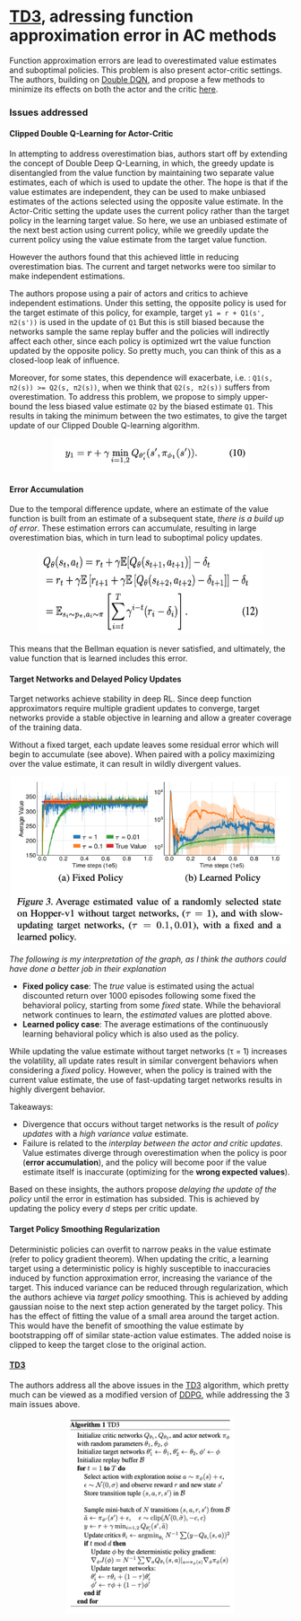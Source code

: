 
[DDPG]: https://arxiv.org/pdf/1509.02971.pdf
[TD3]: https://arxiv.org/pdf/1802.09477.pdf

[Double DQN]: https://arxiv.org/pdf/1509.06461.pdf

# [TD3], adressing function approximation error in AC methods

Function approximation errors are lead to overestimated value estimates and suboptimal policies. This problem is also present actor-critic settings.
The authors, building on [Double DQN], and propose a few methods to minimize its effects on both the actor and the critic [here](https://arxiv.org/pdf/1802.09477.pdf).

### Issues addressed

#### Clipped Double Q-Learning for Actor-Critic
In attempting to address overestimation bias, authors start off by extending the concept of Double Deep Q-Learning, in which, the greedy update is disentangled from the value function by maintaining two separate value estimates, each of which is used to update the other.
The hope is that if the value estimates are independent, they can be used to make unbiased estimates of the actions selected using the opposite value estimate. In the Actor-Critic setting the update uses the current policy rather than the target policy in the learning target value. So here, we use an unbiased estimate of the next best action using current policy, while we greedily update the current policy using the value estimate from the target value function.

However the authors found that this achieved little in reducing overestimation bias. The current and target networks were too similar to make independent estimations.

The authors propose using a pair of actors and critics to achieve independent estimations. Under this setting, the opposite policy is used for the target estimate of this policy, for example, target `y1 = r + Q1(s', π2(s'))` is used in the update of `Q1`
But this is still biased because the networks sample the same replay buffer and the policies will indirectly affect each other, since each policy is optimized wrt the value function updated by the opposite policy. So pretty much, you can think of this as a closed-loop leak of influence.

Moreover, for some states, this dependence will exacerbate, i.e. : `Q1(s, π2(s)) >= Q2(s, π2(s))`, when we think that `Q2(s, π2(s))` suffers from overestimation.
To address this problem, we propose to simply upper-bound the less biased value estimate `Q2` by the biased estimate `Q1`.  This results in taking the minimum between the two estimates, to give the target update of our Clipped Double Q-learning algorithm.

<div style="text-align: center"><img src="assets/double_clipped_q.png" alt="Clipped Double Q-learning" width="350" height="60" ></div>


#### Error Accumulation
Due to the temporal difference update, where an estimate of the value function is built from an estimate of a subsequent state, *there is a build up of error*.
These estimation errors can accumulate, resulting in large overestimation bias, which in turn lead to suboptimal policy updates.

<div style="text-align: center"><img src="assets/overestimation.png" alt="Function Overestimation" width="400" height="150
" ></div>

This means that the Bellman equation is never satisfied, and ultimately, the value function that is learned includes this error.

#### Target Networks and Delayed Policy Updates

Target networks achieve stability in deep RL.  Since deep function approximators require multiple gradient updates to converge, target networks provide a stable objective in learning and allow a greater coverage of the training data.

Without a fixed target, each update leaves some residual error which will begin to accumulate (see above).
When paired with a policy maximizing over the value estimate, it can result in wildly divergent values.

<div style="text-align: center"><img src="assets/policy_variance.png" alt="Policy Variance" width="500" height="300" ></div>

*The following is my interpretation of the graph, as I think the authors could have done a better job in their explanation*

* **Fixed policy case**:  The *true* value is estimated using the actual discounted return over 1000 episodes following some fixed the behavioral policy, starting from some *fixed* state. While the behavioral network continues to learn, the *estimated* values are plotted above.
* **Learned policy case**: The average estimations of the continuously learning behavioral policy which is also used as the policy.


While updating the value estimate without target networks (τ = 1) increases the volatility, all update rates result in similar convergent behaviors when considering a *fixed* policy.
However, when the policy is trained with the current value estimate, the use of fast-updating target networks results in highly divergent behavior.

Takeaways:
* Divergence that occurs without target networks is the result of *policy updates* with a *high variance value* estimate.
* Failure is related to the *interplay between the actor and critic updates*. Value estimates diverge through overestimation when the policy is poor (**error accumulation**), and the policy will become poor if the value estimate itself is inaccurate (optimizing for the **wrong expected values**).

Based on these insights, the authors propose *delaying the update of the policy* until the error in estimation has subsided. This is achieved by updating the policy every *d* steps per critic update.


#### Target Policy Smoothing Regularization
Deterministic policies can overfit to narrow peaks in the value estimate (refer to policy gradient theorem).
When updating the critic, a learning target using a deterministic policy is highly susceptible to inaccuracies induced by function approximation error, increasing the variance of the target.
This induced variance can be reduced through regularization, which the authors achieve via *target policy* smoothing. This is achieved by adding gaussian noise to the next step action generated by the target policy.
This has the effect of fitting the value of a small area around the target action.  This would have the benefit of smoothing the value estimate by bootstrapping off of similar state-action value estimates. The added noise is clipped to keep the target close to the original action.

#### [TD3]

The authors address all the above issues in the [TD3] algorithm, which pretty much can be viewed as a modified version of [DDPG], while addressing the 3 main issues above.

<div style="text-align: center"><img src="assets/td3.png" alt="Policy Variance" width="300" height="350" ></div>



